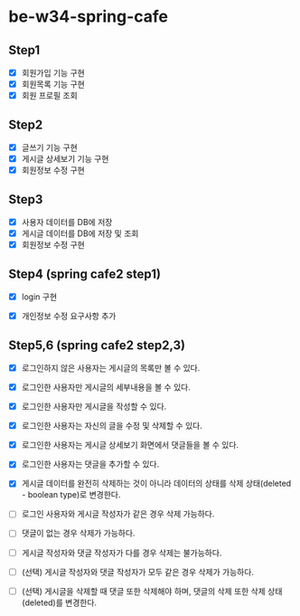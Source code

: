 # be-w34-spring-cafe

## Step1
-[X] 회원가입 기능 구현
-[X] 회원목록 기능 구현
-[X] 회원 프로필 조회

## Step2
- [X] 글쓰기 기능 구현
- [X] 게시글 상세보기 기능 구현
- [X] 회원정보 수정 구현

## Step3
- [X] 사용자 데이터를 DB에 저장
- [X] 게시글 데이터를 DB에 저장 및 조회
- [X] 회원정보 수정 구현

## Step4 (spring cafe2 step1)
- [X] login 구현
- [X] 개인정보 수정 요구사항 추가


## Step5,6 (spring cafe2 step2,3)
- [X] 로그인하지 않은 사용자는 게시글의 목록만 볼 수 있다.
- [X] 로그인한 사용자만 게시글의 세부내용을 볼 수 있다.
- [X] 로그인한 사용자만 게시글을 작성할 수 있다.
- [X] 로그인한 사용자는 자신의 글을 수정 및 삭제할 수 있다.
- [X] 로그인한 사용자는 게시글 상세보기 화면에서 댓글들을 볼 수 있다.
- [X] 로그인한 사용자는 댓글을 추가할 수 있다.
- [X] 게시글 데이터를 완전히 삭제하는 것이 아니라 데이터의 상태를 삭제 상태(deleted - boolean type)로 변경한다.
- [ ] 로그인 사용자와 게시글 작성자가 같은 경우 삭제 가능하다.
- [ ] 댓글이 없는 경우 삭제가 가능하다.
- [ ] 게시글 작성자와 댓글 작성자가 다를 경우 삭제는 불가능하다.
- [ ] (선택) 게시글 작성자와 댓글 작성자가 모두 같은 경우 삭제가 가능하다.
- [ ] (선택) 게시글을 삭제할 때 댓글 또한 삭제해야 하며, 댓글의 삭제 또한 삭제 상태(deleted)를 변경한다.

